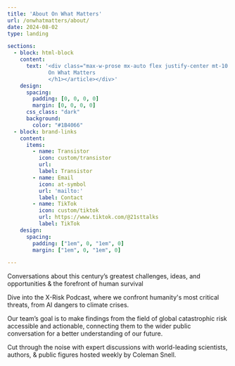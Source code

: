 ```yaml
---
title: 'About On What Matters'
url: /onwhatmatters/about/
date: 2024-08-02
type: landing

sections:
  - block: html-block
    content: 
      text: '<div class="max-w-prose mx-auto flex justify-center mt-10 mb-10"><article class="prose prose-slate lg:prose-xl dark:prose-invert"><h1 class="lg:text-6xl">
             On What Matters
             </h1></article></div>'
    design:
      spacing:
        padding: [0, 0, 0, 0]
        margin: [0, 0, 0, 0]
      css_class: "dark"
      background:
        color: "#1B4066"
  - block: brand-links
    content: 
      items:
        - name: Transistor
          icon: custom/transistor
          url: 
          label: Transistor
        - name: Email
          icon: at-symbol
          url: 'mailto:'
          label: Contact
        - name: TikTok
          icon: custom/tiktok
          url: https://www.tiktok.com/@21sttalks
          label: TikTok
    design:
      spacing:
        padding: ["1em", 0, "1em", 0]
        margin: ["1em", 0, "1em", 0]

---
```


Conversations about this century’s greatest challenges, ideas, and opportunities & the forefront of human survival

Dive into the X-Risk Podcast, where we confront humanity's most critical threats, from AI dangers to climate crises. 

Our team’s goal is to make findings from the field of global catastrophic risk accessible and actionable, connecting them to the wider public conversation for a better understanding of our future.

Cut through the noise with expert discussions with world-leading scientists, authors, & public figures hosted weekly by Coleman Snell.